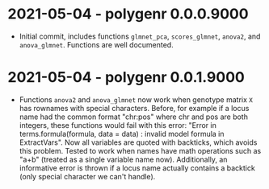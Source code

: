 # 2021-05-04 - polygenr 0.0.0.9000

- Initial commit, includes functions `glmnet_pca`, `scores_glmnet`, `anova2`, and `anova_glmnet`.
  Functions are well documented.

# 2021-05-04 - polygenr 0.0.1.9000

- Functions `anova2` and `anova_glmnet` now work when genotype matrix `X` has rownames with special characters.
  Before, for example if a locus name had the common format "chr:pos" where chr and pos are both integers, these functions would fail with this error: "Error in terms.formula(formula, data = data) : invalid model formula in ExtractVars".
  Now all variables are quoted with backticks, which avoids this problem.
  Tested to work when names have math operations such as "a+b" (treated as a single variable name now).
  Additionally, an informative error is thrown if a locus name actually contains a backtick (only special character we can't handle).
